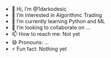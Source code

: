 - 👋 Hi, I’m @1darkodesic
- 👀 I’m interested in Algorithmc Trading
- 🌱 I’m currently learning Python and ML
- 💞️ I’m looking to collaborate on ...
- 📫 How to reach me: Not yet
- 😄 Pronouns: ...
- ⚡ Fun fact: Nothing yet

<!---
1darkodesic/1darkodesic is a ✨ special ✨ repository because its `README.md` (this file) appears on your GitHub profile.
You can click the Preview link to take a look at your changes.
--->
